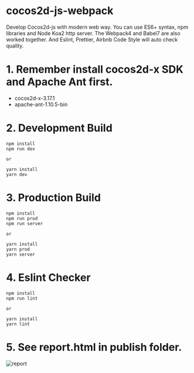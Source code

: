 # cocos2d-js-webpack
Develop Cocos2d-js with modern web way. You can use ES6+ syntax, npm libraries and Node Koa2 http server. The Webpack4 and Babel7 are also worked together. And Eslint, Prettier, Airbnb Code Style will auto check quality.

# 1. Remember install cocos2d-x SDK and Apache Ant first.
* cocos2d-x-3.17.1
* apache-ant-1.10.5-bin

# 2. Development Build
```
npm install
npm run dev

or

yarn install
yarn dev
```

# 3. Production Build
```
npm install
npm run prod
npm run server

or

yarn install
yarn prod
yarn server
```

# 4. Eslint Checker
```
npm install
npm run lint

or

yarn install
yarn lint
```

# 5. See report.html in publish folder.
![report](https://github.com/shaching/cocos2d-js-webpack/blob/master/report.png)
